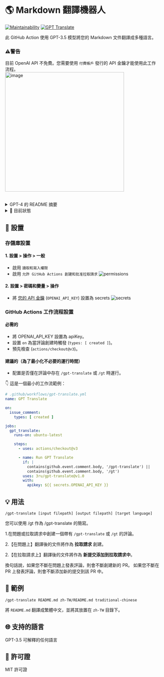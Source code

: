 # 🌎 Markdown 翻譯機器人
[![Maintainability](https://api.codeclimate.com/v1/badges/a13ea4f37913ba6ba570/maintainability)](https://codeclimate.com/github/3ru/gpt-translate/maintainability)
[![GPT Translate](https://github.com/3ru/gpt-translate/actions/workflows/gpt-translate.yml/badge.svg)](https://github.com/3ru/gpt-translate/actions/workflows/gpt-translate.yml)

此 GitHub Action 使用 GPT-3.5 模型將您的 Markdown 文件翻譯成多種語言。

### ⚠️**警告**
目前 OpenAI API 不免費。您需要使用 `付費帳戶` 發行的 API 金鑰才能使用此工作流程。  
<img width="387" alt="image" src="https://github.com/3ru/gpt-translate/assets/69892552/8c803edb-85ef-41ee-a4be-be52b3a30eba">

<br/>

<details><summary> GPT-4 的 README 摘要</summary>
<p>

> - 這是一個使用 GPT-3.5 將 Markdown 文件翻譯成多種語言的 GitHub Action。
> - 要使用，請在問題或拉取請求中創建一個帶有 /gpt-translate 或 /gt 的評論，指定輸入/輸出文件路徑和目標語言。
> - 翻譯後的文件將作為拉取請求（在問題上）創建，或作為新提交添加到現有拉取請求中（在拉取請求上）。
</p>
</details> 

<details><summary>🧐 目前狀態</summary>
<p>

- 此操作僅支持翻譯單個 **Markdown 文件**。

- 命令只能由具有 **寫入存儲庫權限** 的個人執行。

這些限制可防止不受信任的人濫用 API。

我正在考慮未來實現按目錄翻譯和多選功能。
</p>
</details> 

## 🔧 設置

### 存儲庫設置

#### 1. 設置 > 操作 > 一般

- 啟用 `讀取和寫入權限`
- 啟用 `允許 GitHub Actions 創建和批准拉取請求`
  ![permissions](https://user-images.githubusercontent.com/69892552/228692074-d8d009a8-9272-4023-97b1-3cbc637d5d84.jpg)

#### 2. 設置 > 密碼和變量 > 操作

- 將 [您的 API 金鑰](https://platform.openai.com/account/api-keys) (`OPENAI_API_KEY`) 設置為 secrets
  ![secrets](https://user-images.githubusercontent.com/69892552/228692421-22d7db33-4e32-4f28-b166-45b4d3ce2b11.jpg)


### GitHub Actions 工作流程設置

#### 必需的
- 將 OPENAI_API_KEY 設置為 apiKey。
- 設置 `on` 為當評論創建時觸發 (`types: [ created ]`)。
- 預先檢查 (`actions/checkout@v3`)。

#### 建議的（為了最小化不必要的運行時間）
- 配置是否僅在評論中存在 `/gpt-translate` 或 `/gt` 時運行。


👇 這是一個最小的工作流範例：
```yaml
# .github/workflows/gpt-translate.yml
name: GPT Translate

on:
  issue_comment:
    types: [ created ]

jobs:
  gpt_translate:
    runs-on: ubuntu-latest

    steps:
      - uses: actions/checkout@v3

      - name: Run GPT Translate
        if: |
          contains(github.event.comment.body, '/gpt-translate') || 
          contains(github.event.comment.body, '/gt')
        uses: 3ru/gpt-translate@v1.0
        with:
          apikey: ${{ secrets.OPENAI_API_KEY }}
```


## 💡 用法

```
/gpt-translate [input filepath] [output filepath] [target language] 
```
您可以使用 /gt 作為 /gpt-translate 的簡寫。

1.在問題或拉取請求中創建一個帶有 `/gpt-translate` 或 `/gt` 的評論。

2.【在問題上】翻譯後的文件將作為 **拉取請求** 創建。

2.【在拉取請求上】翻譯後的文件將作為 **新提交添加到拉取請求中**。

換句話說，如果您不斷在問題上發表評論，則會不斷創建新的 PR。
如果您不斷在 PR 上發表評論，則會不斷添加新的提交到該 PR 中。

## 📝 範例
```
/gpt-translate README.md zh-TW/README.md traditional-chinese
```
將 `README.md` 翻譯成繁體中文，並將其放置在 `zh-TW` 目錄下。

## 🌐 支持的語言
GPT-3.5 可解釋的任何語言

## 📃 許可證
MIT 許可證